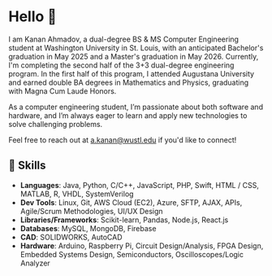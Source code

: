 # Hello 👋

I am Kanan Ahmadov, a dual-degree BS & MS Computer Engineering student at Washington University in St. Louis, with an anticipated Bachelor's graduation in May 2025 and a Master's graduation in May 2026. Currently, I'm completing the second half of the 3+3 dual-degree engineering program. In the first half of this program, I attended Augustana University and earned double BA degrees in Mathematics and Physics, graduating with Magna Cum Laude Honors.

As a computer engineering student, I’m passionate about both software and hardware, and I’m always eager to learn and apply new technologies to solve challenging problems.

Feel free to reach out at a.kanan@wustl.edu if you'd like to connect!

## 🌟 Skills

- **Languages**: Java, Python, C/C++, JavaScript, PHP, Swift, HTML / CSS, MATLAB, R, VHDL, SystemVerilog  
- **Dev Tools**: Linux, Git, AWS Cloud (EC2), Azure, SFTP, AJAX, APIs, Agile/Scrum Methodologies, UI/UX Design  
- **Libraries/Frameworks**: Scikit-learn, Pandas, Node.js, React.js  
- **Databases**: MySQL, MongoDB, Firebase  
- **CAD**: SOLIDWORKS, AutoCAD  
- **Hardware**: Arduino, Raspberry Pi, Circuit Design/Analysis, FPGA Design, Embedded Systems Design, Semiconductors, Oscilloscopes/Logic Analyzer  


